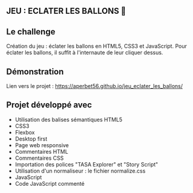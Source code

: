 ## JEU : ECLATER LES BALLONS 🎈

## Le challenge

Création du jeu : éclater les ballons en HTML5, CSS3 et JavaScript. Pour éclater les ballons, il suffit à l'internaute de leur cliquer dessus.

## Démonstration

Lien vers le projet : https://aperbet56.github.io/jeu_eclater_les_ballons/

## Projet développé avec

- Utilisation des balises sémantiques HTML5
- CSS3
- Flexbox
- Desktop first
- Page web responsive
- Commentaires HTML
- Commentaires CSS
- Importation des polices "TASA Explorer" et "Story Script"
- Utilisation d'un normaliseur : le fichier normalize.css
- JavaScript
- Code JavaScript commenté

